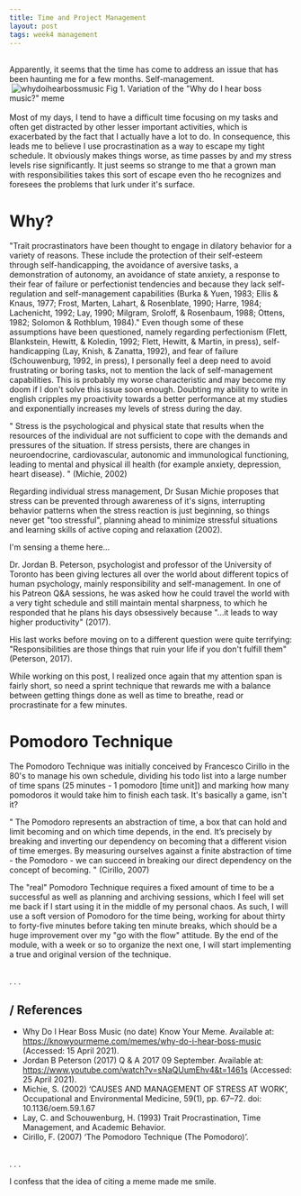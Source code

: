 ```yaml
---
title: Time and Project Management
layout: post
tags: week4 management
---
```

<br />
Apparently, it seems that the time has come to address an issue that has been haunting me for a few months. Self-management.
<br />
<image>
    <img src="{{ 'assets/img/whydoihearbossmusic.png' | relative_url }}" alt="whydoihearbossmusic" class="images40"/>
    <label class="imgLabel">Fig 1. Variation of the "Why do I hear boss music?" meme</label>
</image>
<br />
<br />
Most of my days, I tend to have a difficult time focusing on my tasks and often get distracted by other lesser important activities, which is exacerbated by the fact that I actually have a lot to do. In consequence, this leads me to believe I use procrastination as a way to escape my tight schedule. It obviously makes things worse, as time passes by and my stress levels rise significantly. It just seems so strange to me that a grown man with responsibilities takes this sort of escape even tho he recognizes and foresees the problems that lurk under it's surface.

# Why?
<p>
"Trait procrastinators have been thought to engage in dilatory behavior for a variety of reasons. These include the protection of their self-esteem through self-handicapping, the avoidance of aversive tasks, a demonstration of autonomy, an avoidance of state anxiety, a response to their fear of failure or perfectionist tendencies and because they lack self-regulation and self-management capabilities (Burka & Yuen, 1983; Ellis & Knaus, 1977; Frost, Marten, Lahart, & Rosenblate, 1990; Harre, 1984; Lachenicht, 1992; Lay, 1990; Milgram, Sroloff, & Rosenbaum, 1988; Ottens, 1982; Solomon & Rothblum, 1984)." Even though some of these assumptions have been questioned, namely regarding perfectionism (Flett, Blankstein, Hewitt, & Koledin, 1992; Flett, Hewitt, & Martin, in press), self-handicapping (Lay, Knish, & Zanatta, 1992), and fear of failure (Schouwenburg, 1992, in press), I personally feel a deep need to avoid frustrating or boring tasks, not to mention the lack of self-management capabilities. This is probably my worse characteristic and may become my doom if I don't solve this issue soon enough. Doubting my ability to write in english cripples my proactivity towards a better performance at my studies and exponentially increases my levels of stress during the day.

"
Stress is the psychological and physical state that results when the resources of the individual are not sufficient to cope with the demands and pressures of the situation. If stress persists, there are changes in neuroendocrine, cardiovascular, autonomic and immunological functioning, leading to mental and physical ill health (for example anxiety, depression, heart disease).
" (Michie, 2002)

Regarding individual stress management, Dr Susan Michie proposes that stress can be prevented through awareness of it's signs, interrupting behavior patterns when the stress reaction is just beginning, so things never get "too stressful", planning ahead to minimize stressful situations and learning skills of active coping and relaxation (2002).

I'm sensing a theme here...

Dr. Jordan B. Peterson, psychologist and professor of the University of Toronto has been giving lectures all over the world about different topics of human psychology, mainly responsibility and self-management. In one of his Patreon Q&A sessions, he was asked how he could travel the world with a very tight schedule and still maintain mental sharpness, to which he responded that he plans his days obsessively because "...it leads to way higher productivity" (2017). 

His last works before moving on to a different question were quite terrifying:
"Responsibilities are those things that ruin your life if you don't fulfill them" (Peterson, 2017).

While working on this post, I realized once again that my attention span is fairly short, so need a sprint technique that rewards me with a balance between getting things done as well as time to breathe, read or procrastinate for a few minutes.

# Pomodoro Technique

The Pomodoro Technique was initially conceived by Francesco Cirillo in the 80's to manage his own schedule, dividing his todo list into a large number of time spans (25 minutes - 1 pomodoro [time unit]) and marking how many pomodoros it would take him to finish each task. It's basically a game, isn't it?

"
The Pomodoro represents an abstraction of time, a box that can hold and limit becoming and on which time depends, in the end. It’s precisely by breaking and inverting our dependency on becoming that a different vision of time emerges. By measuring ourselves against a finite abstraction of time - the Pomodoro - we can succeed in breaking our direct dependency on the concept of becoming.
" (Cirillo, 2007)

The "real" Pomodoro Technique requires a fixed amount of time to be a successful as well as planning and archiving sessions, which I feel will set me back if I start using it in the middle of my personal chaos. As such, I will use a soft version of Pomodoro for the time being, working for about thirty to forty-five minutes before taking ten minute breaks, which should be a huge improvement over my "go with the flow" attitude. By the end of the module, with a week or so to organize the next one, I will start implementing a true and original version of the technique.

<br />
<label class="imgLabel">.</label>
<label class="imgLabel">.</label>
<label class="imgLabel">.</label>

## / References
* Why Do I Hear Boss Music (no date) Know Your Meme. Available at: https://knowyourmeme.com/memes/why-do-i-hear-boss-music (Accessed: 15 April 2021).
* Jordan B Peterson (2017) Q & A 2017 09 September. Available at: https://www.youtube.com/watch?v=sNaQUumEhv4&t=1461s (Accessed: 25 April 2021).
* Michie, S. (2002) ‘CAUSES AND MANAGEMENT OF STRESS AT WORK’, Occupational and Environmental Medicine, 59(1), pp. 67–72. doi: 10.1136/oem.59.1.67
* Lay, C. and Schouwenburg, H. (1993) Trait Procrastination, Time Management, and Academic Behavior.
* Cirillo, F. (2007) ‘The Pomodoro Technique (The Pomodoro)’.

<br />
<label class="imgLabel">.</label>
<label class="imgLabel">.</label>
<label class="imgLabel">.</label>

I confess that the idea of citing a meme made me smile.